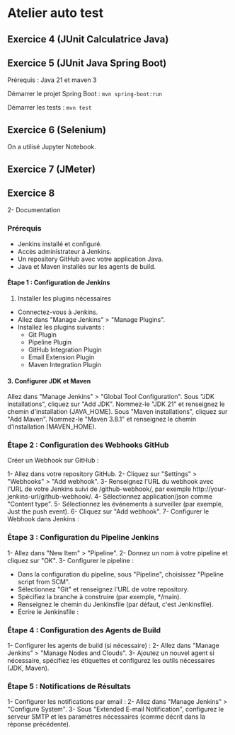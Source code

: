 # Atelier auto test

## Exercice 4 (JUnit Calculatrice Java)

## Exercice 5 (JUnit Java Spring Boot)

Prérequis : Java 21 et maven 3

Démarrer le projet Spring Boot : `mvn spring-boot:run`

Démarrer les tests : `mvn test`

## Exercice 6 (Selenium)

On a utilisé Jupyter Notebook.

## Exercice 7 (JMeter)

## Exercice 8

2- Documentation

### Prérequis

- Jenkins installé et configuré.
- Accès administrateur à Jenkins.
- Un repository GitHub avec votre application Java.
- Java et Maven installés sur les agents de build.
  
#### Étape 1 : Configuration de Jenkins

1. Installer les plugins nécessaires
   
- Connectez-vous à Jenkins.
- Allez dans "Manage Jenkins" > "Manage Plugins".
- Installez les plugins suivants :
  - Git Plugin
  - Pipeline Plugin
  - GitHub Integration Plugin
  - Email Extension Plugin
  - Maven Integration Plugin
    
#### 3. Configurer JDK et Maven
   
Allez dans "Manage Jenkins" > "Global Tool Configuration".
Sous "JDK installations", cliquez sur "Add JDK". Nommez-le "JDK 21" et renseignez le chemin d'installation (JAVA_HOME).
Sous "Maven installations", cliquez sur "Add Maven". Nommez-le "Maven 3.8.1" et renseignez le chemin d'installation (MAVEN_HOME).

### Étape 2 : Configuration des Webhooks GitHub

Créer un Webhook sur GitHub :

1- Allez dans votre repository GitHub.
2- Cliquez sur "Settings" > "Webhooks" > "Add webhook".
3- Renseignez l'URL du webhook avec l'URL de votre Jenkins suivi de /github-webhook/, par exemple http://your-jenkins-url/github-webhook/.
4- Sélectionnez application/json comme "Content type".
5- Sélectionnez les événements à surveiller (par exemple, Just the push event).
6- Cliquez sur "Add webhook".
7- Configurer le Webhook dans Jenkins :

### Étape 3 : Configuration du Pipeline Jenkins

1- Allez dans "New Item" > "Pipeline".
2- Donnez un nom à votre pipeline et cliquez sur "OK".
3- Configurer le pipeline :
- Dans la configuration du pipeline, sous "Pipeline", choisissez "Pipeline script from SCM".
- Sélectionnez "Git" et renseignez l'URL de votre repository.
- Spécifiez la branche à construire (par exemple, */main).
- Renseignez le chemin du Jenkinsfile (par défaut, c'est Jenkinsfile).
- Écrire le Jenkinsfile :

### Étape 4 : Configuration des Agents de Build

1- Configurer les agents de build (si nécessaire) :
2- Allez dans "Manage Jenkins" > "Manage Nodes and Clouds".
3- Ajoutez un nouvel agent si nécessaire, spécifiez les étiquettes et configurez les outils nécessaires (JDK, Maven).

### Étape 5 : Notifications de Résultats

1- Configurer les notifications par email :
2- Allez dans "Manage Jenkins" > "Configure System".
3- Sous "Extended E-mail Notification", configurez le serveur SMTP et les paramètres nécessaires (comme décrit dans la réponse précédente).
